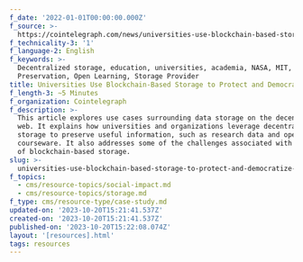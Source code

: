 ```yaml
---
f_date: '2022-01-01T00:00:00.000Z'
f_source: >-
  https://cointelegraph.com/news/universities-use-blockchain-based-storage-to-protect-and-democratize-data
f_technicality-3: '1'
f_language-2: English
f_keywords: >-
  Decentralized storage, education, universities, academia, NASA, MIT,
  Preservation, Open Learning, Storage Provider
title: Universities Use Blockchain-Based Storage to Protect and Democratize Data
f_length-3: ~5 Minutes
f_organization: Cointelegraph
f_description: >-
  This article explores use cases surrounding data storage on the decentralized
  web. It explains how universities and organizations leverage decentralized
  storage to preserve useful information, such as research data and open
  courseware. It also addresses some of the challenges associated with the use
  of blockchain-based storage.
slug: >-
  universities-use-blockchain-based-storage-to-protect-and-democratize-data-ad292
f_topics:
  - cms/resource-topics/social-impact.md
  - cms/resource-topics/storage.md
f_type: cms/resource-type/case-study.md
updated-on: '2023-10-20T15:21:41.537Z'
created-on: '2023-10-20T15:21:41.537Z'
published-on: '2023-10-20T15:22:08.074Z'
layout: '[resources].html'
tags: resources
---
```



